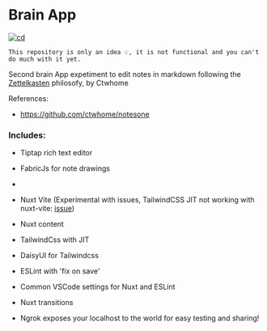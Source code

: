 # Brain App
[![cd](https://github.com/ctwhome/nuxt/actions/workflows/cd.yml/badge.svg)](https://github.com/ctwhome/nuxt/actions/workflows/cd.yml)

`This repository is only an idea 💡, it is not functional and you can't do much with it yet.`

Second brain App expetiment to edit notes in markdown following the [Zettelkasten](https://zettelkasten.de/posts/overview/) philosofy, by Ctwhome

References: 
- https://github.com/ctwhome/notesone


### Includes:
* Tiptap rich text editor
* FabricJs for note drawings
* 

*   Nuxt Vite (Experimental with issues, TailwindCSS JIT not working with nuxt-vite: [issue](https://github.com/nuxt/vite/issues/159))
*   Nuxt content
*   TailwindCss with JIT
*   DaisyUI for Tailwindcss
*   ESLint with 'fix on save'
*   Common VSCode settings for Nuxt and ESLint
*   Nuxt transitions
*   Ngrok exposes your localhost to the world for easy testing and sharing!
